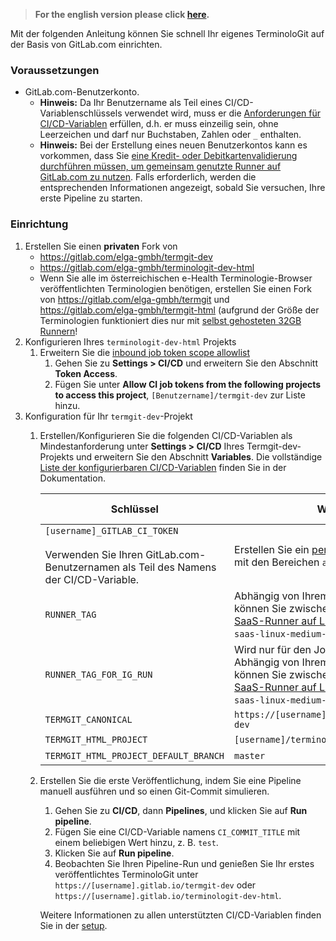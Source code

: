 > **For the english version please click [here](quickstart_en.md).**

Mit der folgenden Anleitung können Sie schnell Ihr eigenes TerminoloGit auf der Basis von GitLab.com einrichten.

### Voraussetzungen

- GitLab.com-Benutzerkonto.
  - **Hinweis:** Da Ihr Benutzername als Teil eines CI/CD-Variablenschlüssels verwendet wird, muss er die [Anforderungen für CI/CD-Variablen](https://docs.gitlab.com/ee/ci/variables/#for-a-project) erfüllen, d.h. er muss einzeilig sein, ohne Leerzeichen und darf nur Buchstaben, Zahlen oder `_` enthalten.
  - **Hinweis:** Bei der Erstellung eines neuen Benutzerkontos kann es vorkommen, dass Sie [eine Kredit- oder Debitkartenvalidierung durchführen müssen, um gemeinsam genutzte Runner auf GitLab.com zu nutzen](https://about.gitlab.com/blog/2021/05/17/prevent-crypto-mining-abuse/). Falls erforderlich, werden die entsprechenden Informationen angezeigt, sobald Sie versuchen, Ihre erste Pipeline zu starten.

### Einrichtung

1. Erstellen Sie einen **privaten** Fork von
   - https://gitlab.com/elga-gmbh/termgit-dev
   - https://gitlab.com/elga-gmbh/terminologit-dev-html
   - Wenn Sie alle im österreichischen e-Health Terminologie-Browser veröffentlichten Terminologien benötigen, erstellen Sie einen Fork von https://gitlab.com/elga-gmbh/termgit und https://gitlab.com/elga-gmbh/termgit-html (aufgrund der Größe der Terminologien funktioniert dies nur mit [selbst gehosteten 32GB Runnern](https://docs.gitlab.com/ee/ci/runners/saas/linux_saas_runner.html)!
1. Konfigurieren Ihres `terminologit-dev-html` Projekts
   1. Erweitern Sie die [inbound job token scope allowlist](https://docs.gitlab.com/ee/ci/jobs/ci_job_token.html#add-a-project-to-the-inbound-job-token-scope-allowlist)
      1. Gehen Sie zu **Settings > CI/CD** und erweitern Sie den Abschnitt **Token Access**.
      2. Fügen Sie unter **Allow CI job tokens from the following projects to access this project**, `[Benutzername]/termgit-dev` zur Liste hinzu.
2. Konfiguration für Ihr `termgit-dev`-Projekt
   1. Erstellen/Konfigurieren Sie die folgenden CI/CD-Variablen als Mindestanforderung unter **Settings > CI/CD** Ihres Termgit-dev-Projekts und erweitern Sie den Abschnitt **Variables**. Die vollständige [Liste der konfigurierbaren CI/CD-Variablen](setup_de.md#cicd-variablen) finden Sie in der Dokumentation.

        | Schlüssel | Wert | Typ | Umgebungsbereich | Variable schützen | Variable maskieren | Variablenreferenz erweitern |
        | --- | --- | --- | --- | --- | --- | --- |
        | `[username]_GITLAB_CI_TOKEN` <br/><br/> Verwenden Sie Ihren GitLab.com-Benutzernamen als Teil des Namens der CI/CD-Variable. | Erstellen Sie ein [personal access token](https://docs.gitlab.com/ee/user/profile/personal_access_tokens.html#create-a-personal-access-token) mit den Bereichen `api` und `read_user`.| `Variable` | `Alle` | nein | **ja** | nein |
        | `RUNNER_TAG` | Abhängig von Ihrem GitLab.com-Abo können Sie zwischen den folgenden [SaaS-Runner auf Linux](https://docs.gitlab.com/ee/ci/runners/saas/linux_saas_runner.html) wählen, z. B. `saas-linux-medium-amd64`. | `Variable` | `Alle` | nein | nein | nein |
        | `RUNNER_TAG_FOR_IG_RUN` | Wird nur für den Job `run_ig` verwendet. Abhängig von Ihrem GitLab.com-Abo können Sie zwischen den folgenden [SaaS-Runner auf Linux](https://docs.gitlab.com/ee/ci/runners/saas/linux_saas_runner.html) wählen, z. B. `saas-linux-medium-amd64`. | `Variable` | `Alle` | nein | nein | nein |
        | `TERMGIT_CANONICAL` | `https://[username].gitlab.io/termgit-dev` | `Variable` | `Alle` | nein | nein | nein |
        | `TERMGIT_HTML_PROJECT` | `[username]/terminologit-dev-html` | `Variable` | `Alle` | nein | nein | nein |
        | `TERMGIT_HTML_PROJECT_DEFAULT_BRANCH` | `master` | `Variable` | `Alle` | nein | nein | nein |
   2. Erstellen Sie die erste Veröffentlichung, indem Sie eine Pipeline manuell ausführen und so einen Git-Commit simulieren.
      1. Gehen Sie zu **CI/CD**, dann **Pipelines**, und klicken Sie auf **Run pipeline**.
      2. Fügen Sie eine CI/CD-Variable namens `CI_COMMIT_TITLE` mit einem beliebigen Wert hinzu, z. B. `test`.
      3. Klicken Sie auf **Run pipeline**.
      4. Beobachten Sie Ihren Pipeline-Run und genießen Sie Ihr erstes veröffentlichtes TerminoloGit unter `https://[username].gitlab.io/termgit-dev` oder `https://[username].gitlab.io/terminologit-dev-html`.

      Weitere Informationen zu allen unterstützten CI/CD-Variablen finden Sie in der [setup](setup_de.md).